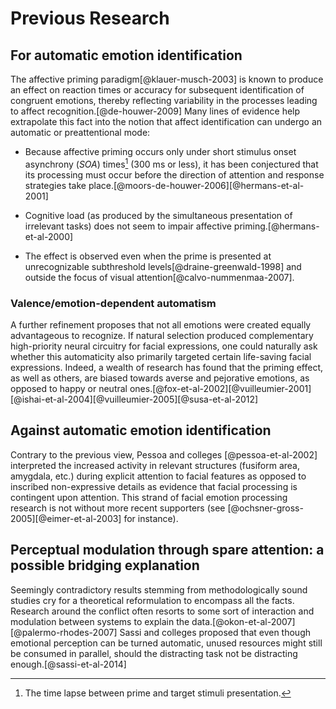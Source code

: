 # Previous Research

## For automatic emotion identification

The affective priming paradigm[@klauer-musch-2003] is known to produce
an effect on reaction times or accuracy for subsequent identification
of congruent emotions, thereby reflecting variability in the processes
leading to affect recognition.[@de-houwer-2009] Many lines of evidence
help extrapolate this fact into the notion that affect identification
can undergo an automatic or preattentional mode:

- Because affective priming occurs only under short stimulus onset
  asynchrony (_SOA_) times[^soa] (300 ms or less), it has been conjectured
  that its processing must occur before the direction of attention and
  response strategies take place.[@moors-de-houwer-2006][@hermans-et-al-2001]

[^soa]: The time lapse between prime and target stimuli presentation.

- Cognitive load (as produced by the simultaneous presentation of
  irrelevant tasks) does not seem to impair affective
  priming.[@hermans-et-al-2000]

- The effect is observed even when the prime is presented at
  unrecognizable subthreshold levels[@draine-greenwald-1998] and
  outside the focus of visual attention[@calvo-nummenmaa-2007].

### Valence/emotion-dependent automatism

A further refinement proposes that not all emotions were created
equally advantageous to recognize. If natural selection produced
complementary high-priority neural circuitry for facial expressions,
one could naturally ask whether this automaticity also primarily
targeted certain life-saving facial expressions. Indeed, a wealth of
research <!-- mention cognitive bias towards type 1 error during
threat detection? --> has found that the priming effect, as well as
others, are biased towards averse and pejorative emotions, as opposed
to happy or neutral
ones.[@fox-et-al-2002][@vuilleumier-2001][@ishai-et-al-2004][@vuilleumier-2005][@susa-et-al-2012]

## Against automatic emotion identification

Contrary to the previous view, Pessoa and colleges
[@pessoa-et-al-2002] interpreted the increased activity in relevant
structures (fusiform area, amygdala, etc.) during explicit attention
to facial features as opposed to inscribed non-expressive details as
evidence that facial processing is contingent upon attention. This
strand of facial emotion processing research is not without more
recent supporters (see [@ochsner-gross-2005][@eimer-et-al-2003] for
instance).

## Perceptual modulation through spare attention: a possible bridging explanation

Seemingly contradictory results stemming from methodologically sound
studies cry for a theoretical reformulation to encompass all the
facts. Research around the conflict often resorts to some sort of
interaction and modulation between systems to explain the
data.[@okon-et-al-2007][@palermo-rhodes-2007] Sassi and colleges
proposed that even though emotional perception can be turned
automatic, unused resources might still be consumed in parallel,
should the distracting task not be distracting
enough.[@sassi-et-al-2014]
